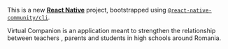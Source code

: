 This is a new [**React Native**](https://reactnative.dev) project, bootstrapped using [`@react-native-community/cli`](https://github.com/react-native-community/cli).

Virtual Companion is an application meant to strengthen the relationship between teachers , parents and students in high schools around Romania. 
